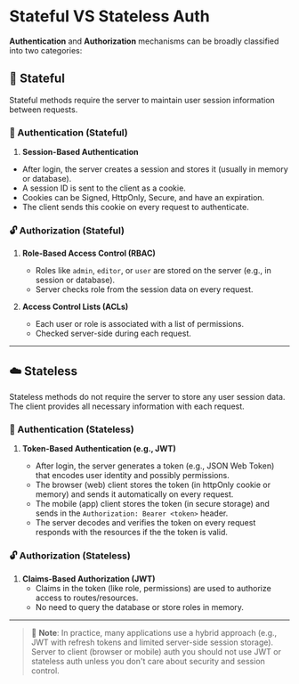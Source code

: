 # Stateful VS Stateless Auth

**Authentication** and **Authorization** mechanisms can be broadly classified into two categories:

## 🧠 Stateful

Stateful methods require the server to maintain user session information between requests.

### 🔐 Authentication (Stateful)

1. **Session-Based Authentication**

- After login, the server creates a session and stores it (usually in memory or database).
- A session ID is sent to the client as a cookie.
- Cookies can be Signed, HttpOnly, Secure, and have an expiration.
- The client sends this cookie on every request to authenticate.

### 🔓 Authorization (Stateful)

1. **Role-Based Access Control (RBAC)**

   - Roles like `admin`, `editor`, or `user` are stored on the server (e.g., in session or database).
   - Server checks role from the session data on every request.

2. **Access Control Lists (ACLs)**
   - Each user or role is associated with a list of permissions.
   - Checked server-side during each request.

---

## ☁️ Stateless

Stateless methods do not require the server to store any user session data. The client provides all necessary information with each request.

### 🔐 Authentication (Stateless)

1. **Token-Based Authentication (e.g., JWT)**

   - After login, the server generates a token (e.g., JSON Web Token) that encodes user identity and possibly permissions.
   - The browser (web) client stores the token (in httpOnly cookie or memory) and sends it automatically on every request.
   - The mobile (app) client stores the token (in secure storage) and sends in the `Authorization: Bearer <token>` header.
   - The server decodes and verifies the token on every request responds with the resources if the the token is valid.

### 🔓 Authorization (Stateless)

1. **Claims-Based Authorization (JWT)**
   - Claims in the token (like role, permissions) are used to authorize access to routes/resources.
   - No need to query the database or store roles in memory.

---

> 🧠 **Note**: In practice, many applications use a hybrid approach (e.g., JWT with refresh tokens and limited server-side session storage). Server to client (browser or mobile) auth you should not use JWT or stateless auth unless you don't care about security and session control.
